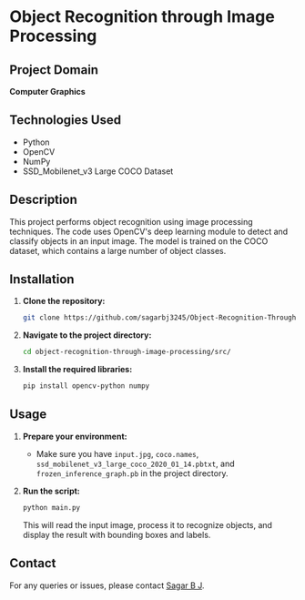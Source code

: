 # Object Recognition through Image Processing

## Project Domain
**Computer Graphics**

## Technologies Used
- Python
- OpenCV
- NumPy
- SSD_Mobilenet_v3 Large COCO Dataset

## Description
This project performs object recognition using image processing techniques. The code uses OpenCV's deep learning module to detect and classify objects in an input image. The model is trained on the COCO dataset, which contains a large number of object classes.

## Installation
1. **Clone the repository:**
    ```bash
    git clone https://github.com/sagarbj3245/Object-Recognition-Through-Image-Processing.git
    ```
2. **Navigate to the project directory:**
    ```bash
    cd object-recognition-through-image-processing/src/
    ```
3. **Install the required libraries:**
    ```bash
    pip install opencv-python numpy
    ```

## Usage
1. **Prepare your environment:**
    - Make sure you have `input.jpg`, `coco.names`, `ssd_mobilenet_v3_large_coco_2020_01_14.pbtxt`, and `frozen_inference_graph.pb` in the project directory.

2. **Run the script:**
    ```bash
    python main.py
    ```
    This will read the input image, process it to recognize objects, and display the result with bounding boxes and labels.

## Contact
For any queries or issues, please contact [Sagar B J](mailto:sagarbj001@gmail.com).
